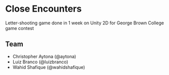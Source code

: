 # Close Encounters

Letter-shooting game done in 1 week on Unity 2D for George Brown College game contest

## Team

- Christopher Aytona (@aytona)
- Luiz Branco (@luizbranco)
- Wahid Shafique (@wahidshafique)
